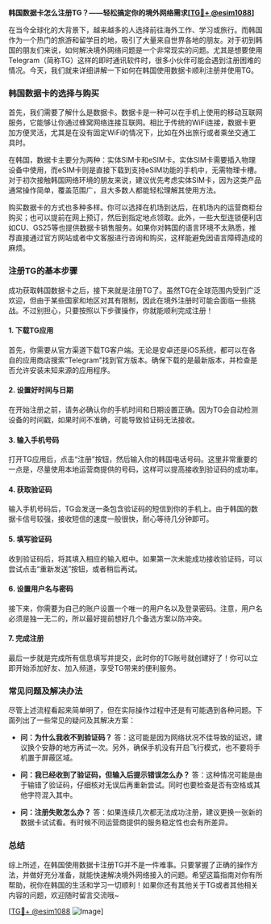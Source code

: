 **韩国数据卡怎么注册TG？——轻松搞定你的境外网络需求[[TG💪+ @esim1088](https://t.me/s/esim1088)]**

在当今全球化的大背景下，越来越多的人选择前往海外工作、学习或旅行。而韩国作为一个热门的旅游和留学目的地，吸引了大量来自世界各地的朋友。对于初到韩国的朋友们来说，如何解决境外网络问题是一个非常现实的问题。尤其是想要使用Telegram（简称TG）这样的即时通讯软件时，很多小伙伴可能会遇到注册困难的情况。今天，我们就来详细讲解一下如何在韩国使用数据卡顺利注册并使用TG。

### 韩国数据卡的选择与购买

首先，我们需要了解什么是数据卡。数据卡是一种可以在手机上使用的移动互联网服务，它能够让你通过蜂窝网络连接互联网。相比于传统的WiFi连接，数据卡更加方便灵活，尤其是在没有固定WiFi的情况下，比如在外出旅行或者乘坐交通工具时。

在韩国，数据卡主要分为两种：实体SIM卡和eSIM卡。实体SIM卡需要插入物理设备中使用，而eSIM卡则是直接下载到支持eSIM功能的手机中，无需物理卡槽。对于初次接触韩国网络环境的朋友来说，建议优先考虑实体SIM卡，因为这类产品通常操作简单，覆盖范围广，且大多数人都能轻松理解其使用方法。

购买数据卡的方式也多种多样。你可以选择在机场到达后，在机场内的运营商柜台购买；也可以提前在网上预订，然后到指定地点领取。此外，一些大型连锁便利店如CU、GS25等也提供数据卡销售服务。如果你对韩国的语言环境不太熟悉，推荐直接通过官方网站或者中文客服进行咨询和购买，这样能避免因语言障碍造成的麻烦。

### 注册TG的基本步骤

成功获取韩国数据卡之后，接下来就是注册TG了。虽然TG在全球范围内受到广泛欢迎，但由于某些国家和地区对其有限制，因此在境外注册时可能会面临一些挑战。不过别担心，只要按照以下步骤操作，你就能顺利完成注册！

#### 1. 下载TG应用

首先，你需要从官方渠道下载TG客户端。无论是安卓还是iOS系统，都可以在各自的应用商店搜索“Telegram”找到官方版本。确保下载的是最新版本，并检查是否允许安装未知来源的应用程序。

#### 2. 设置好时间与日期

在开始注册之前，请务必确认你的手机时间和日期设置正确。因为TG会自动检测设备的时间戳，如果时间不准确，可能导致验证码无法接收。

#### 3. 输入手机号码

打开TG应用后，点击“注册”按钮，然后输入你的韩国电话号码。这里非常重要的一点是，尽量使用本地运营商提供的号码，这样可以提高接收到验证码的成功率。

#### 4. 获取验证码

输入手机号码后，TG会发送一条包含验证码的短信到你的手机上。由于韩国的数据卡信号较强，接收短信的速度一般很快，耐心等待几分钟即可。

#### 5. 填写验证码

收到验证码后，将其填入相应的输入框中。如果第一次未能成功接收验证码，可以尝试点击“重新发送”按钮，或者稍后再试。

#### 6. 设置用户名与密码

接下来，你需要为自己的账户设置一个唯一的用户名以及登录密码。注意，用户名必须是独一无二的，所以最好提前想好几个备选方案以防冲突。

#### 7. 完成注册

最后一步就是完成所有信息填写并提交，此时你的TG账号就创建好了！你可以立即开始添加好友、加入频道，享受TG带来的便利服务。

### 常见问题及解决办法

尽管上述流程看起来简单明了，但在实际操作过程中还是有可能遇到各种问题。下面列出了一些常见的疑问及其解决方案：

- **问：为什么我收不到验证码？**
  答：这可能是因为网络状况不佳导致的延迟，建议换个安静的地方再试一次。另外，确保手机没有开启飞行模式，也不要将手机置于屏蔽区域。

- **问：我已经收到了验证码，但输入后提示错误怎么办？**
  答：这种情况可能是由于输错了验证码，仔细核对无误后再重新尝试。同时也要检查是否有空格或其他字符混入其中。

- **问：注册失败怎么办？**
  答：如果连续几次都无法成功注册，建议更换一张新的数据卡试试看。有时候不同运营商提供的服务稳定性也会有所差异。

### 总结

综上所述，在韩国使用数据卡注册TG并不是一件难事。只要掌握了正确的操作方法，并做好充分准备，就能快速解决境外网络接入的问题。希望这篇指南对你有所帮助，祝你在韩国的生活和学习一切顺利！如果你还有其他关于TG或者其他相关内容的问题，欢迎随时留言交流哦~

[[TG💪+ @esim1088](https://t.me/s/esim1088) ![Image](https://i.postimg.cc/4NQfJmqS/Snipaste-2025-05-13-00-14-12.png)]